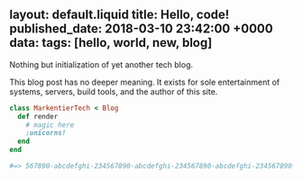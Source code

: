layout: default.liquid
title: Hello, code!
published_date: 2018-03-10 23:42:00 +0000
data:
  tags: [hello, world, new, blog]
---
Nothing but initialization of yet another tech blog.

This blog post has no deeper meaning.
It exists for sole entertainment of systems, servers, build tools, and the author of this site.

```ruby
class MarkentierTech < Blog
  def render
    # magic here
    :unicorns!
  end
end

#=> 567890-abcdefghi-234567890-abcdefghi-234567890-abcdefghi-234567890-abcdef.80
```
